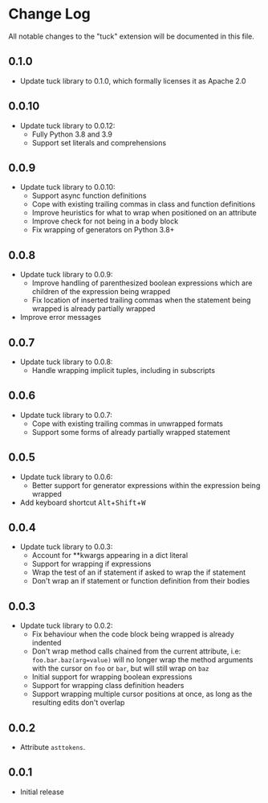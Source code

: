 # Change Log

All notable changes to the "tuck" extension will be documented in this file.

## 0.1.0

- Update tuck library to 0.1.0, which formally licenses it as Apache 2.0

## 0.0.10

- Update tuck library to 0.0.12:
  - Fully Python 3.8 and 3.9
  - Support set literals and comprehensions

## 0.0.9

- Update tuck library to 0.0.10:
  - Support async function definitions
  - Cope with existing trailing commas in class and function definitions
  - Improve heuristics for what to wrap when positioned on an attribute
  - Improve check for not being in a body block
  - Fix wrapping of generators on Python 3.8+

## 0.0.8

- Update tuck library to 0.0.9:
  - Improve handling of parenthesized boolean expressions which are children of
    the expression being wrapped
  - Fix location of inserted trailing commas when the statement being wrapped is
    already partially wrapped
- Improve error messages

## 0.0.7

- Update tuck library to 0.0.8:
  - Handle wrapping implicit tuples, including in subscripts

## 0.0.6

- Update tuck library to 0.0.7:
  - Cope with existing trailing commas in unwrapped formats
  - Support some forms of already partially wrapped statement

## 0.0.5

- Update tuck library to 0.0.6:
  - Better support for generator expressions within the expression being wrapped
- Add keyboard shortcut <kbd>Alt</kbd>+<kbd>Shift</kbd>+<kbd>W</kbd>

## 0.0.4

- Update tuck library to 0.0.3:
  - Account for **kwargs appearing in a dict literal
  - Support for wrapping if expressions
  - Wrap the test of an if statement if asked to wrap the if statement
  - Don't wrap an if statement or function definition from their bodies

## 0.0.3

- Update tuck library to 0.0.2:
  - Fix behaviour when the code block being wrapped is already indented
  - Don't wrap method calls chained from the current attribute, i.e:
    `foo.bar.baz(arg=value)` will no longer wrap the method arguments with the
    cursor on `foo` or `bar`, but will still wrap on `baz`
  - Initial support for wrapping boolean expressions
  - Support for wrapping class definition headers
  - Support wrapping multiple cursor positions at once, as long as the resulting
    edits don't overlap

## 0.0.2

- Attribute `asttokens`.

## 0.0.1

- Initial release
